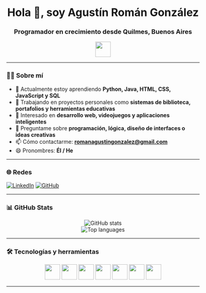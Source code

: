 <h1 align="center">Hola 👋, soy Agustín Román González</h1>
<h3 align="center">Programador en crecimiento desde Quilmes, Buenos Aires</h3>

<p align="center">
  <img src="https://media.giphy.com/media/hvRJCLFzcasrR4ia7z/giphy.gif" width="40" /> 
</p>

---

### 👨‍💻 Sobre mí

- 🌱 Actualmente estoy aprendiendo **Python, Java, HTML, CSS, JavaScript y SQL**
- 🔭 Trabajando en proyectos personales como **sistemas de biblioteca, portafolios y herramientas educativas**
- 👀 Interesado en **desarrollo web, videojuegos y aplicaciones inteligentes**
- 💬 Preguntame sobre **programación, lógica, diseño de interfaces o ideas creativas**
- 📫 Cómo contactarme: **romanagustingonzalez@gmail.com**
- 😄 Pronombres: **Él / He**

---

### 🌐 Redes

[![LinkedIn](https://img.shields.io/badge/-Agustín_González-blue?style=flat-square&logo=Linkedin&logoColor=white&link=https://www.linkedin.com/in/agustin-gonzalez-3444a1320)](https://www.linkedin.com/in/agustin-gonzalez-3444a1320)
[![GitHub](https://img.shields.io/badge/-GitHub-181717?style=flat-square&logo=github&logoColor=white&link=https://github.com/AgustinGonzalez0)](https://github.com/AgustinGonzalez0)

---

### 📊 GitHub Stats

<p align="center">
  <img src="https://github-readme-stats.vercel.app/api?username=AgustinGonzalez0&show_icons=true&theme=radical&locale=es" alt="GitHub stats" />
  <br>
  <img src="https://github-readme-stats.vercel.app/api/top-langs/?username=AgustinGonzalez0&layout=compact&theme=radical" alt="Top languages" />
</p>

---

### 🛠️ Tecnologías y herramientas

<p align="center">
  <img src="https://cdn.jsdelivr.net/gh/devicons/devicon/icons/python/python-original.svg" width="40" />
  <img src="https://cdn.jsdelivr.net/gh/devicons/devicon/icons/java/java-original.svg" width="40" />
  <img src="https://cdn.jsdelivr.net/gh/devicons/devicon/icons/html5/html5-original.svg" width="40" />
  <img src="https://cdn.jsdelivr.net/gh/devicons/devicon/icons/css3/css3-original.svg" width="40" />
  <img src="https://cdn.jsdelivr.net/gh/devicons/devicon/icons/javascript/javascript-original.svg" width="40" />
  <img src="https://cdn.jsdelivr.net/gh/devicons/devicon/icons/mysql/mysql-original.svg" width="40" />
  <img src="https://cdn.jsdelivr.net/gh/devicons/devicon/icons/github/github-original.svg" width="40" />
</p>

---

<!---
AgustinGonzalez0/AgustinGonzalez0 is a ✨ special ✨ repository because its `README.md` (this file) appears on your GitHub profile.
--->
